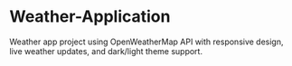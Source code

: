 # Weather-Application
Weather app project using OpenWeatherMap API with responsive design, live weather updates, and dark/light theme support.

